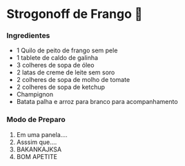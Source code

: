# Strogonoff de Frango :chicken:

### Ingredientes

- 1 Quilo de peito de frango sem pele
- 1 tablete de caldo de galinha
- 3 colheres de sopa de óleo
- 2 latas de creme de leite sem soro
- 2 colheres de sopa de molho de tomate
- 2 colheres de sopa de ketchup
- Champignon
- Batata palha e arroz para branco para acompanhamento 

### Modo de Preparo

1. Em uma panela....
2. Asssim que....
3. BAKANKAJKSA
4. BOM APETITE





